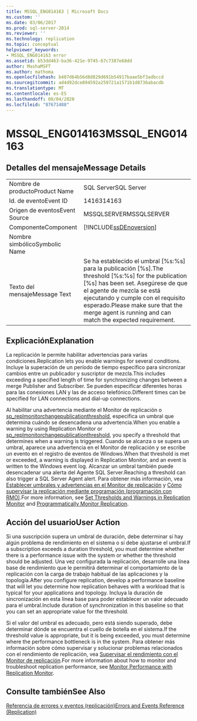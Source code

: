 ```yaml
---
title: MSSQL_ENG014163 | Microsoft Docs
ms.custom: ''
ms.date: 03/06/2017
ms.prod: sql-server-2014
ms.reviewer: ''
ms.technology: replication
ms.topic: conceptual
helpviewer_keywords:
- MSSQL_ENG014163 error
ms.assetid: b53dd463-ba36-421e-9745-67c7387e68dd
author: MashaMSFT
ms.author: mathoma
ms.openlocfilehash: b407d64b56d8d829d691b54917baae5bf3adbccd
ms.sourcegitcommit: ad4d92dce894592a259721a1571b1d8736abacdb
ms.translationtype: MT
ms.contentlocale: es-ES
ms.lasthandoff: 08/04/2020
ms.locfileid: "87671488"
---
```

# <a name="mssql_eng014163"></a><span data-ttu-id="ba089-102">MSSQL_ENG014163</span><span class="sxs-lookup"><span data-stu-id="ba089-102">MSSQL_ENG014163</span></span>
    
## <a name="message-details"></a><span data-ttu-id="ba089-103">Detalles del mensaje</span><span class="sxs-lookup"><span data-stu-id="ba089-103">Message Details</span></span>  
  
|||  
|-|-|  
|<span data-ttu-id="ba089-104">Nombre de producto</span><span class="sxs-lookup"><span data-stu-id="ba089-104">Product Name</span></span>|<span data-ttu-id="ba089-105">SQL Server</span><span class="sxs-lookup"><span data-stu-id="ba089-105">SQL Server</span></span>|  
|<span data-ttu-id="ba089-106">Id. de evento</span><span class="sxs-lookup"><span data-stu-id="ba089-106">Event ID</span></span>|<span data-ttu-id="ba089-107">14163</span><span class="sxs-lookup"><span data-stu-id="ba089-107">14163</span></span>|  
|<span data-ttu-id="ba089-108">Origen de eventos</span><span class="sxs-lookup"><span data-stu-id="ba089-108">Event Source</span></span>|<span data-ttu-id="ba089-109">MSSQLSERVER</span><span class="sxs-lookup"><span data-stu-id="ba089-109">MSSQLSERVER</span></span>|  
|<span data-ttu-id="ba089-110">Componente</span><span class="sxs-lookup"><span data-stu-id="ba089-110">Component</span></span>|[!INCLUDE[ssDEnoversion](../../includes/ssdenoversion-md.md)]|  
|<span data-ttu-id="ba089-111">Nombre simbólico</span><span class="sxs-lookup"><span data-stu-id="ba089-111">Symbolic Name</span></span>||  
|<span data-ttu-id="ba089-112">Texto del mensaje</span><span class="sxs-lookup"><span data-stu-id="ba089-112">Message Text</span></span>|<span data-ttu-id="ba089-113">Se ha establecido el umbral [%s:%s] para la publicación [%s].</span><span class="sxs-lookup"><span data-stu-id="ba089-113">The threshold [%s:%s] for the publication [%s] has been set.</span></span> <span data-ttu-id="ba089-114">Asegúrese de que el agente de mezcla se está ejecutando y cumple con el requisito esperado.</span><span class="sxs-lookup"><span data-stu-id="ba089-114">Please make sure that the merge agent is running and can match the expected requirement.</span></span>|  
  
## <a name="explanation"></a><span data-ttu-id="ba089-115">Explicación</span><span class="sxs-lookup"><span data-stu-id="ba089-115">Explanation</span></span>  
 <span data-ttu-id="ba089-116">La replicación le permite habilitar advertencias para varias condiciones.</span><span class="sxs-lookup"><span data-stu-id="ba089-116">Replication lets you enable warnings for several conditions.</span></span> <span data-ttu-id="ba089-117">Incluye la superación de un período de tiempo específico para sincronizar cambios entre un publicador y suscriptor de mezcla.</span><span class="sxs-lookup"><span data-stu-id="ba089-117">This includes exceeding a specified length of time for synchronizing changes between a merge Publisher and Subscriber.</span></span> <span data-ttu-id="ba089-118">Se pueden especificar diferentes horas para las conexiones LAN y las de acceso telefónico.</span><span class="sxs-lookup"><span data-stu-id="ba089-118">Different times can be specified for LAN connections and dial-up connections.</span></span>  
  
 <span data-ttu-id="ba089-119">Al habilitar una advertencia mediante el Monitor de replicación o [sp_replmonitorchangepublicationthreshold](/sql/relational-databases/system-stored-procedures/sp-replmonitorchangepublicationthreshold-transact-sql), especifica un umbral que determina cuándo se desencadena una advertencia.</span><span class="sxs-lookup"><span data-stu-id="ba089-119">When you enable a warning by using Replication Monitor or [sp_replmonitorchangepublicationthreshold](/sql/relational-databases/system-stored-procedures/sp-replmonitorchangepublicationthreshold-transact-sql), you specify a threshold that determines when a warning is triggered.</span></span> <span data-ttu-id="ba089-120">Cuando se alcanza o se supera un umbral, aparece una advertencia en el Monitor de replicación y se escribe un evento en el registro de eventos de Windows.</span><span class="sxs-lookup"><span data-stu-id="ba089-120">When that threshold is met or exceeded, a warning is displayed in Replication Monitor, and an event is written to the Windows event log.</span></span> <span data-ttu-id="ba089-121">Alcanzar un umbral también puede desencadenar una alerta del Agente SQL Server.</span><span class="sxs-lookup"><span data-stu-id="ba089-121">Reaching a threshold can also trigger a SQL Server Agent alert.</span></span> <span data-ttu-id="ba089-122">Para obtener más información, vea [Establecer umbrales y advertencias en el Monitor de replicación](monitor/set-thresholds-and-warnings-in-replication-monitor.md) y [Cómo supervisar la replicación mediante programación (programación con RMO)](monitoring-replication.md).</span><span class="sxs-lookup"><span data-stu-id="ba089-122">For more information, see [Set Thresholds and Warnings in Replication Monitor](monitor/set-thresholds-and-warnings-in-replication-monitor.md) and [Programmatically Monitor Replication](monitoring-replication.md).</span></span>  
  
## <a name="user-action"></a><span data-ttu-id="ba089-123">Acción del usuario</span><span class="sxs-lookup"><span data-stu-id="ba089-123">User Action</span></span>  
 <span data-ttu-id="ba089-124">Si una suscripción supera un umbral de duración, debe determinar si hay algún problema de rendimiento en el sistema o si debe ajustarse el umbral.</span><span class="sxs-lookup"><span data-stu-id="ba089-124">If a subscription exceeds a duration threshold, you must determine whether there is a performance issue with the system or whether the threshold should be adjusted.</span></span> <span data-ttu-id="ba089-125">Una vez configurada la replicación, desarrolle una línea base de rendimiento que le permitirá determinar el comportamiento de la replicación con la carga de trabajo habitual de las aplicaciones y la topología.</span><span class="sxs-lookup"><span data-stu-id="ba089-125">After you configure replication, develop a performance baseline that will let you determine how replication behaves with a workload that is typical for your applications and topology.</span></span> <span data-ttu-id="ba089-126">Incluya la duración de sincronización en esta línea base para poder establecer un valor adecuado para el umbral.</span><span class="sxs-lookup"><span data-stu-id="ba089-126">Include duration of synchronization in this baseline so that you can set an appropriate value for the threshold.</span></span>  
  
 <span data-ttu-id="ba089-127">Si el valor del umbral es adecuado, pero está siendo superado, debe determinar dónde se encuentra el cuello de botella en el sistema.</span><span class="sxs-lookup"><span data-stu-id="ba089-127">If the threshold value is appropriate, but it is being exceeded, you must determine where the performance bottleneck is in the system.</span></span> <span data-ttu-id="ba089-128">Para obtener más información sobre cómo supervisar y solucionar problemas relacionados con el rendimiento de replicación, vea [Supervisar el rendimiento con el Monitor de replicación](monitor/monitor-performance-with-replication-monitor.md).</span><span class="sxs-lookup"><span data-stu-id="ba089-128">For more information about how to monitor and troubleshoot replication performance, see [Monitor Performance with Replication Monitor](monitor/monitor-performance-with-replication-monitor.md).</span></span>  
  
## <a name="see-also"></a><span data-ttu-id="ba089-129">Consulte también</span><span class="sxs-lookup"><span data-stu-id="ba089-129">See Also</span></span>  
 [<span data-ttu-id="ba089-130">Referencia de errores y eventos &#40;replicación&#41;</span><span class="sxs-lookup"><span data-stu-id="ba089-130">Errors and Events Reference &#40;Replication&#41;</span></span>](errors-and-events-reference-replication.md)  
  
  
